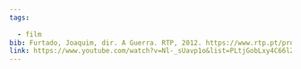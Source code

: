 ```yaml
---
tags:
  
  - film
bib: Furtado, Joaquim, dir. A Guerra. RTP, 2012. https://www.rtp.pt/programa/tv/p28097.
link: https://www.youtube.com/watch?v=Nl-_sUavp1o&list=PLtjGobLxy4C66lZVM92KZlPwSVKqRhVte&index=2
---
```

